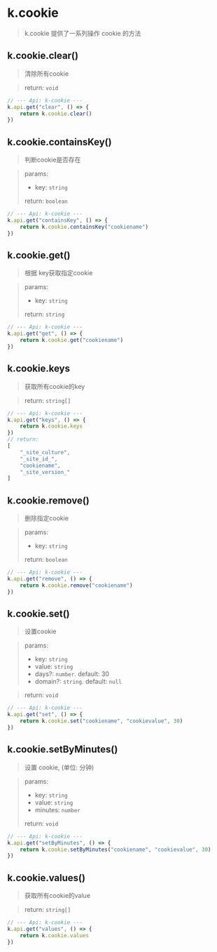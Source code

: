 # k.cookie

> k.cookie 提供了一系列操作 cookie 的方法

## k.cookie.clear()
> 清除所有cookie

> return: `void`

```js
// --- Api: k-cookie ---
k.api.get("clear", () => {
    return k.cookie.clear()
})
```

## k.cookie.containsKey()
> 判断cookie是否存在

> params: 
> - key: `string`
> 
> return: `boolean`

```js
// --- Api: k-cookie ---
k.api.get("containsKey", () => {
    return k.cookie.containsKey("cookiename")
})
```


## k.cookie.get()
> 根据 key获取指定cookie

> params: 
> - key: `string`
>
> return: `string`

```js
// --- Api: k-cookie ---
k.api.get("get", () => {
    return k.cookie.get("cookiename")
})
```

## k.cookie.keys
> 获取所有cookie的key

> return: `string[]`

```js
// --- Api: k-cookie ---
k.api.get("keys", () => {
    return k.cookie.keys
})
// return:
[
    "_site_culture",
    "_site_id_",
    "cookiename",
    "_site_version_"
]
```


## k.cookie.remove()
> 删除指定cookie

> params: 
> - key: `string`
>
> return: `boolean`  

```js
// --- Api: k-cookie ---
k.api.get("remove", () => {
    return k.cookie.remove("cookiename")
})
```

## k.cookie.set()
> 设置cookie

> params: 
> - key: `string`
> - value: `string`
> - days?: `number`. default: 30
> - domain?: `string`. default: `null`

> return: `void`
```js
// --- Api: k-cookie ---
k.api.get("set", () => {
    return k.cookie.set("cookiename", "cookievalue", 30)
})
```

## k.cookie.setByMinutes()
> 设置 cookie, (单位: 分钟)

> params: 
> - key: `string`
> - value: `string`
> - minutes: `number`
>
> return: `void`

```js
// --- Api: k-cookie ---
k.api.get("setByMinutes", () => {
    return k.cookie.setByMinutes("cookiename", "cookievalue", 30)
})
```
## k.cookie.values()
> 获取所有cookie的value

> return: `string[]`

```js
// --- Api: k-cookie ---
k.api.get("values", () => {
    return k.cookie.values
})
``` 